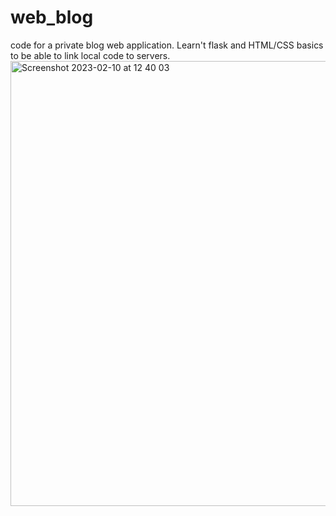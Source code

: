 # web_blog
code for a private blog web application. Learn't flask and HTML/CSS basics to be able to link local code to servers.
<img width="712" alt="Screenshot 2023-02-10 at 12 40 03" src="https://user-images.githubusercontent.com/76961031/220210500-bfbcc2f6-38c8-47ab-803b-da0f5098f826.png">
